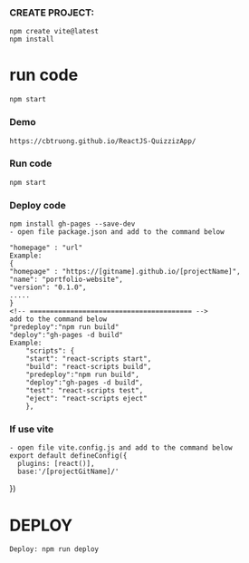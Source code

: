 ### CREATE PROJECT:
    npm create vite@latest
    npm install

# run code 
    npm start
### Demo
    https://cbtruong.github.io/ReactJS-QuizzizApp/
### Run code 
    npm start
### Deploy code
    npm install gh-pages --save-dev
    - open file package.json and add to the command below

    "homepage" : "url"
    Example:
    {
    "homepage" : "https://[gitname].github.io/[projectName]",
    "name": "portfolio-website",
    "version": "0.1.0",
    .....
    }
    <!-- ======================================== -->
    add to the command below
    "predeploy":"npm run build"
    "deploy":"gh-pages -d build"
    Example:
        "scripts": {
        "start": "react-scripts start",
        "build": "react-scripts build",
        "predeploy":"npm run build",
        "deploy":"gh-pages -d build",
        "test": "react-scripts test",
        "eject": "react-scripts eject"
        },
### If use vite
    - open file vite.config.js and add to the command below
    export default defineConfig({
      plugins: [react()],
      base:'/[projectGitName]/'
})

# DEPLOY
    Deploy: npm run deploy
